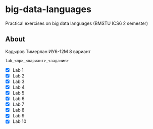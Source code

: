 # big-data-languages

Practical exercises on big data languages (BMSTU ICS6 2 semester)

## About

Кадыров Тимерлан ИУ6-12М 8 вариант

```
lab_<лр>_<вариант>_<задание>
```
- [x] Lab 1
- [x] Lab 2
- [x] Lab 3
- [x] Lab 4
- [x] Lab 5
- [x] Lab 6
- [x] Lab 7
- [x] Lab 8
- [x] Lab 9
- [x] Lab 10